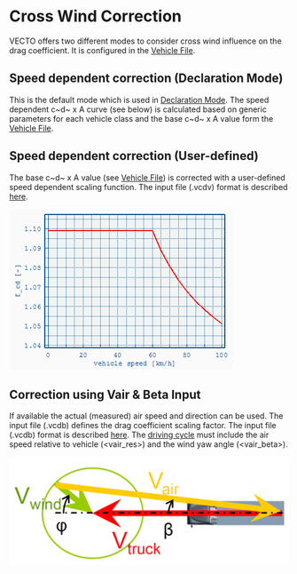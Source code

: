 Cross Wind Correction
=====================

VECTO offers two different modes to consider cross wind influence on the drag coefficient. It is configured in the [Vehicle File](#vehicle-editor).


 Speed dependent correction (Declaration Mode)
----------------------------------------------

This is the default mode which is used in [Declaration Mode](#declaration-mode). The speed dependent c~d~ x A curve (see below) is calculated based on generic parameters for each vehicle class and the base c~d~ x A value form the [Vehicle File](#vehicle-editor).



Speed dependent correction (User-defined)
-----------------------------------------
The base c~d~ x A value (see [Vehicle File](#vehicle-editor)) is corrected with a user-defined speed dependent scaling function. The input file (.vcdv) format is described [here](#speed-dependent-cross-wind-correction-input-file-.vcdv).


 ![](pics/VCDV.png)


 Correction using Vair & Beta Input
-----------------------------------

If available the actual (measured) air speed and direction can be used. The input file (.vcdb) defines the drag coefficient scaling factor. The
input file (.vcdb) format is described [here](#vair-beta-cross-wind-correction-input-file-.vcdb). The [driving cycle](#driving-cycle-.vdri) must include the air speed relative to vehicle (&lt;vair\_res&gt;) and the wind yaw angle (&lt;vair\_beta&gt;).

 ![](pics/VCDB.png)
